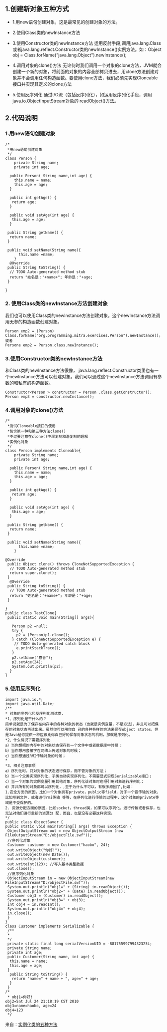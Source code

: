 ## 1.创建新对象五种方式
* 1.用new语句创建对象，这是最常见的创建对象的方法。

* 2.使用Class类的newInstance方法

* 3.使用Constructor类的newInstance方法
  运用反射手段,调用java.lang.Class或者java.lang.reflect.Constructor类的newInstance()实例方法。如：Object obj = Class.forName("java.lang.Object").newInstance(); 

* 4.调用对象的clone()方法
   无论何时我们调用一个对象的clone方法，JVM就会创建一个新的对象，将前面的对象的内容全部拷贝进去，用clone方法创建对象并不会调用任何构造函数。要使用clone方法，我们必须先实现Cloneable接口并实现其定义的clone方法

* 5.使用反序列化
  通过I/O流（包括反序列化），如运用反序列化手段，调用java.io.ObjectInputStream对象的 readObject()方法。



## 2.代码说明
### 1.用new语句创建对象
```
/*  
 *用new语句创建对象
 */  
class Person {  
    private String name;  
    private int age;  
   
  public Person( String name,int age) {  
    this.name = name;   
    this.age = age;  
  }  
   
  public int getAge() {  
   return age;  
  }  
    
  public void setAge(int age) {  
   this.age = age;  
  }  
   
 public String getName() {  
  return name;  
 }  
   
 public void setName(String name){  
      this.name =name;  
    }  
  @Override  
 public String toString() {  
  // TODO Auto-generated method stub  
  return "姓名是："+name+"; 年龄是："+age;  
 }  
   
}  
```

### 2. 使用Class类的newInstance方法创建对象
我们也可以使用Class类的newInstance方法创建对象。这个newInstance方法调用无参的构造函数创建对象。
```
Person emp2 = (Person) Class.forName("org.programming.mitra.exercises.Person").newInstance();
或者
Persone emp2 = Person.class.newInstance();
```

### 3.使用Constructor类的newInstance方法
和Class类的newInstance方法很像， java.lang.reflect.Constructor类里也有一个newInstance方法可以创建对象。我们可以通过这个newInstance方法调用有参数的和私有的构造函数。
```
Constructor<Person > constructor = Person .class.getConstructor();
Person emp3 = constructor.newInstance();
```

### 4.调用对象的clone()方法
```
/*  
 *测试Cloneable接口的使用  
 *包含第一种和第三种方法clone()  
 *不过要注意在clone()中深复制和潜复制的理解  
 *实例化对象   
 */  
class Person implements Cloneable{  
    private String name;  
    private int age;  
   
  public Person( String name,int age) {  
    this.name = name;   
    this.age = age;  
  }  
   
  public int getAge() {  
   return age;  
  }  
    
  public void setAge(int age) {  
   this.age = age;  
  }  
   
 public String getName() {  
  return name;  
 }  
   
 public void setName(String name){  
      this.name =name;  
    }  
   
@Override  
 public Object clone() throws CloneNotSupportedException {  
  // TODO Auto-generated method stub  
  return super.clone();  
 }  
  @Override  
 public String toString() {  
  // TODO Auto-generated method stub  
  return "姓名是："+name+"; 年龄是："+age;  
 }  
     
}  
public class TestClone{  
 public static void main(String[] args){  
  
   Person p2 =null;  
   try {  
     p2 = (Person)p1.clone();  
   } catch (CloneNotSupportedException e) {  
    // TODO Auto-generated catch block  
     e.printStackTrace();  
   }  
   p2.setName("春香");  
   p2.setAge(24);  
   System.out.println(p2);  
  }  
}  
```

### 5.使用反序列化
```
import java.io.*; 
import java.util.Date;
/** 
* 对象的序列化和反序列化测试类. 
*1、序列化是干什么的？
简单说就是为了保存在内存中的各种对象的状态（也就是实例变量，不是方法），并且可以把保存的对象状态再读出来。虽然你可以用你自 己的各种各样的方法来保存object states，但是Java给你提供一种应该比你自己好的保存对象状态的机制，那就是序列化。
*2、什么情况下需要序列化 
a）当你想把的内存中的对象状态保存到一个文件中或者数据库中时候；
b）当你想用套接字在网络上传送对象的时候；
c）当你想通过RMI传输对象的时候；
*
*3、相关注意事项
a）序列化时，只对对象的状态进行保存，而不管对象的方法；
b）当一个父类实现序列化，子类自动实现序列化，不需要显式实现Serializable接口；
c）当一个对象的实例变量引用其他对象，序列化该对象时也把引用对象进行序列化；
d）并非所有的对象都可以序列化，,至于为什么不可以，有很多原因了,比如：
1.安全方面的原因，比如一个对象拥有private，public等field，对于一个要传输的对象，比如写到文件，或者进行rmi传输 等等，在序列化进行传输的过程中，这个对象的private等域是不受保护的。
2. 资源分配方面的原因，比如socket，thread类，如果可以序列化，进行传输或者保存，也无法对他们进行重新的资源分 配，而且，也是没有必要这样实现。
*/
public class ObjectSaver { 
public static void main(String[] args) throws Exception { 
 ObjectOutputStream out = new ObjectOutputStream (new FileOutputStream("D:/objectFile.swf")); 
 //序列化对象 
 Customer customer = new Customer("haobo", 24); 
 out.writeObject("你好!"); 
 out.writeObject(new Date()); 
 out.writeObject(customer); 
 out.writeInt(123); //写入基本类型数据 
 out.close(); 
 //反序列化对象 
 ObjectInputStream in = new ObjectInputStream(new FileInputStream("D:/objectFile.swf")); 
 System.out.println("obj1=" + (String) in.readObject()); 
 System.out.println("obj2=" + (Date) in.readObject()); 
 Customer obj3 = (Customer) in.readObject(); 
 System.out.println("obj3=" + obj3); 
 int obj4 = in.readInt(); 
 System.out.println("obj4=" + obj4); 
 in.close(); 
 } 
} 
class Customer implements Serializable { 
 /** 
 * 
 */ 
 private static final long serialVersionUID = -88175599799432325L; 
 private String name; 
 private int age; 
 public Customer(String name, int age) { 
  this.name = name; 
  this.age = age; 
 } 
  public String toString() { 
   return "name=" + name + ", age=" + age; 
  } 
 } 
/*
 * obj1=你好!
obj2=Sat Jul 24 21:18:19 CST 2010
obj3=name=haobo, age=24
obj4=123
 */
```





来自：[实例化类的五种方法](https://blog.csdn.net/u012524415/article/details/80327705)